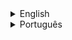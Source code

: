 <details>
<summary> English </summary>

# Intent

**Flyweight** is a structural design pattern that lets you fir more objects into the available amount of RAM by sharing common parts of state between multiple objects instead of keeping all of the data in each object.

<img src=https://refactoring.guru/images/patterns/content/flyweight/flyweight.png width="300" height="200"/>

# Conceptual Example
In a game of Counter-Strike, Terrorist and Counter-Terroist have a different type of dress. For simplicity, let's assume that both Terrorist and Counter-Terrorists have onde dress type each. The dress object is embedded in the player object as below.

Below is the struct for a player. We can see that the dress object is embedded in the player struct:

```go
type player struct
{   
   dress dress
   playerType string //Can be TR or CT
   lat int
   long int
}
```

Let's say there are 5 Terrorist and 5 Counter-Terrorist, so a total of 10 players. Now there are two options concerning dress.

    1. each of the 10 player objects creates a different dress object and embeds them. A total of 10 dress objects will be created.

    2 We create two dress objects: 
    
    - Single Terrorist Dress Object: This will be shared across 5 Terrorists.
    - Single Counter-Terrorist Dress Object: This will be shared across 5 Counter-Terrorist.

As you can see in Approach 1, a total of 10 dress objects are created while in approach 2 only 2 dress objects are created. The second approach is what we follow in the Flyweight design pattern. the two dress objects which we created are called flyweight objects.

The Flyweight pattern takes out the common parts and creates flyweight objects. These flyweight objects (dress) can be shared among multiple objects (player). This drastically reduces the number of dress objects, and the good part is that even if you create more players, only two dress will be sufficient.

In the flyweight pattern, we store the flyweight objects in the map field. Whenever the other objets which share the flyweight objects are created, then flyweight objects are fetched from the map.

Let's see what parts of this arrangement will be intrinsic and extrinsic states:

- *Intrinsic State*: Dress in the intrisic state as it can be shared across multiple Terrorist and Counter-Terrorist objects.
- *Extrinsic State*: Player location and the player weapon are an extrinsic state as they are different for every object.


</details>

<details>
<summary> Português </summary>

# Propósito

O **Flyweight** é um padrão de projeto estrutural que permite a você colocar mais objetos na quantidade de RAM disponível ao compartilhar partes comuns de estado entre os múltiplos objetos ao invés de manter todos os dados em cada objeto.

<img src=https://refactoring.guru/images/patterns/content/flyweight/flyweight.png width="300" height="200"/>

# Exemplo Conceitual

Em um jogo de Counter-Strike, os Terroristas e Antiterroristas têm um tipo de uniforme diferente. Para simplificar, vamos supor que tanto os Terroristas quanto os Antiterroristas tenham um tipo de uniforme cada. O objeto uniforme (dress) é embutido no objeto jogador (palyer) como abaixo.

Abaixo está a struct de um player. Podemos ver que o objeto dress está incorporado na struct do player:

```go
type player struct
{   
   dress dress
   playerType string //Pode ser TR ou CT
   lat int
   long int
}
```

Digamos que haja 5 Terroristas e 5 Antiterroristas, então um total de 10 players.
Agora, existem duas opções de dress.

    1. Cada um dos 10 objetos player cria um objeto dress diferente e os incorpora. Um total de 10 objetos dress serão criados.

    2. Criamos dois objetos dress:
        - Objeto Dress Terrorista Único: Isso será compartilhado por 5 terroristas.
        - Objeto Dress Antiterrorista Único: Isso será compartilhado por 5 antiterroristas.

Como você pode ver na abordagem 1, um total de 10 objetos dress são criados, enquanto na abordagem 2 apenas 2 objetos dress são criados. A segunda abordagem é a que seguimos no padrão de design Flyweight. Os dois objetos dress que criamos são chamados de objetos flyweight.

O padrão Flyweight remove as partes comuns e cria objetos flyweight. Esses objetos flyweight (dress) podem então ser compartilhados entre vários objetos (players). Isso reduz drasticamente o número de dresses, e a parte boa é que mesmo se você criar mais players, apenas dois dresses serão suficientes.

No padrão flyweight, armazenamos os objetos flyweight no campo do mapa.
Sempre que os outros objetos que compartilham os objetos flyweight são criados, então os objetos flyweight são buscados no mapa.

Vamos ver quais partes desse arranjo serão intrísecos e extrínsecos:

- *Estado Intríseco*: O uniforme está no estado intrínseco, pois pode ser compartilhado entre vários objetos Terroristas e Antiterroristas.
- *Estado Extrínseco*: A localização do jogador e a arma do jogador são m estado extrínseco, pois são diferentes para cada objeto.

</details>
